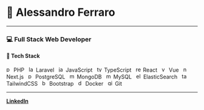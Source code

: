 # 👋 Alessandro Ferraro

---

### 💻 Full Stack Web Developer  

#### 🚀 Tech Stack
<p align="left">
  <img src="https://cdn.jsdelivr.net/gh/devicons/devicon/icons/php/php-original.svg" alt="php" width="15" height="15"/> PHP &nbsp;
  <img src="https://cdn.jsdelivr.net/gh/devicons/devicon/icons/laravel/laravel-plain.svg" alt="laravel" width="15" height="15"/> Laravel &nbsp;
  <img src="https://cdn.jsdelivr.net/gh/devicons/devicon/icons/javascript/javascript-original.svg" alt="javascript" width="15" height="15"/> JavaScript &nbsp;
  <img src="https://cdn.jsdelivr.net/gh/devicons/devicon/icons/typescript/typescript-original.svg" alt="typescript" width="15" height="15"/> TypeScript &nbsp;
  <img src="https://cdn.jsdelivr.net/gh/devicons/devicon/icons/react/react-original.svg" alt="react" width="15" height="15"/> React &nbsp;
  <img src="https://cdn.jsdelivr.net/gh/devicons/devicon/icons/vuejs/vuejs-original.svg" alt="vue" width="15" height="15"/> Vue &nbsp;
  <img src="https://cdn.jsdelivr.net/gh/devicons/devicon/icons/nextjs/nextjs-original.svg" alt="nextjs" width="15" height="15"/> Next.js &nbsp;
  <img src="https://cdn.jsdelivr.net/gh/devicons/devicon/icons/postgresql/postgresql-original.svg" alt="postgresql" width="15" height="15"/> PostgreSQL &nbsp;
  <img src="https://cdn.jsdelivr.net/gh/devicons/devicon/icons/mongodb/mongodb-original.svg" alt="mongodb" width="15" height="15"/> MongoDB &nbsp;
  <img src="https://cdn.jsdelivr.net/gh/devicons/devicon/icons/mysql/mysql-original.svg" alt="mysql" width="15" height="15"/> MySQL &nbsp;
  <img src="https://cdn.jsdelivr.net/gh/devicons/devicon/icons/elasticsearch/elasticsearch-original.svg" alt="elasticsearch" width="15" height="15"/> ElasticSearch &nbsp;
  <img src="https://cdn.jsdelivr.net/gh/devicons/devicon/icons/tailwindcss/tailwindcss-plain.svg" alt="tailwind" width="15" height="15"/> TailwindCSS &nbsp;
  <img src="https://cdn.jsdelivr.net/gh/devicons/devicon/icons/bootstrap/bootstrap-original.svg" alt="bootstrap" width="15" height="15"/> Bootstrap &nbsp;
  <img src="https://cdn.jsdelivr.net/gh/devicons/devicon/icons/docker/docker-original.svg" alt="docker" width="15" height="15"/> Docker &nbsp;
  <img src="https://cdn.jsdelivr.net/gh/devicons/devicon/icons/git/git-original.svg" alt="git" width="15" height="15"/> Git
</p>

---

**[LinkedIn](https://www.linkedin.com/in/alessandro-ferraro/)**
